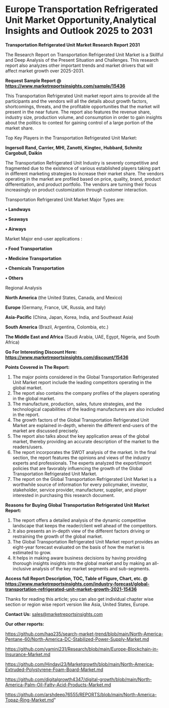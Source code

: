 # Europe Transportation Refrigerated Unit Market Opportunity,Analytical Insights and Outlook 2025 to 2031

<strong>Transportation Refrigerated Unit Market Research Report 2031</strong>

The Research Report on Transportation Refrigerated Unit Market is a Skillful and Deep Analysis of the Present Situation and Challenges. This research report also analyzes other important trends and market drivers that will affect market growth over 2025-2031.

<strong>Request Sample Report @ <a href=https://www.marketreportsinsights.com/sample/15436>https://www.marketreportsinsights.com/sample/15436</a></strong>

This Transportation Refrigerated Unit market report aims to provide all the participants and the vendors will all the details about growth factors, shortcomings, threats, and the profitable opportunities that the market will present in the near future. The report also features the revenue share, industry size, production volume, and consumption in order to gain insights about the politics to contest for gaining control of a large portion of the market share.

Top Key Players in the Transportation Refrigerated Unit Market:

<strong>Ingersoll Rand, Carrier, MHI, Zanotti, Kingtec, Hubbard, Schmitz Cargobull, Daikin</strong>

The Transportation Refrigerated Unit Industry is severely competitive and fragmented due to the existence of various established players taking part in different marketing strategies to increase their market share. The vendors operating in the market are profiled based on price, quality, brand, product differentiation, and product portfolio. The vendors are turning their focus increasingly on product customization through customer interaction.

Transportation Refrigerated Unit Market Major Types are:

<strong>• Landways

• Seaways

• Airways</strong>

Market Major end-user applications :

<strong>• Food Transportation

• Medicine Transportation

• Chemicals Transportation

• Others</strong>

Regional Analysis

</u><strong><b>North America</b></strong> (the United States, Canada, and Mexico)

<strong><b>Europe </b></strong>(Germany, France, UK, Russia, and Italy)

<strong><b>Asia-Pacific</b></strong> (China, Japan, Korea, India, and Southeast Asia)

<strong><b>South America</b></strong> (Brazil, Argentina, Colombia, etc.)

<strong><b>The Middle East and Africa</b></strong> (Saudi Arabia, UAE, Egypt, Nigeria, and South Africa)

<strong>Go For Interesting Discount Here: <a href=https://www.marketreportsinsights.com/discount/15436>https://www.marketreportsinsights.com/discount/15436</a></strong>

<strong>Points Covered in The Report:</strong>
<ol>
  <li>The major points considered in the Global Transportation Refrigerated Unit Market report include the leading competitors operating in the global market.</li>
  <li>The report also contains the company profiles of the players operating in the global market.</li>
  <li>The manufacture, production, sales, future strategies, and the technological capabilities of the leading manufacturers are also included in the report.</li>
  <li>The growth factors of the Global Transportation Refrigerated Unit Market are explained in-depth, wherein the different end-users of the market are discussed precisely.</li>
  <li>The report also talks about the key application areas of the global market, thereby providing an accurate description of the market to the readers/users.</li>
  <li>The report incorporates the SWOT analysis of the market. In the final section, the report features the opinions and views of the industry experts and professionals. The experts analyzed the export/import policies that are favorably influencing the growth of the Global Transportation Refrigerated Unit Market.</li>
  <li>The report on the Global Transportation Refrigerated Unit Market is a worthwhile source of information for every policymaker, investor, stakeholder, service provider, manufacturer, supplier, and player interested in purchasing this research document.</li>
</ol>
<strong>Reasons for Buying Global Transportation Refrigerated Unit Market Report:</strong>

<ol>
  <li>The report offers a detailed analysis of the dynamic competitive landscape that keeps the reader/client well ahead of the competitors.</li>
  <li>It also presents an in-depth view of the different factors driving or restraining the growth of the global market.</li>
  <li>The Global Transportation Refrigerated Unit Market report provides an eight-year forecast evaluated on the basis of how the market is estimated to grow.</li>
  <li>It helps in making aware business decisions by having providing thorough insights insights into the global market and by making an all-inclusive analysis of the key market segments and sub-segments.</li>
</ol>
<strong>Access full Report Description, TOC, Table of Figure, Chart, etc. @ <a href=https://www.marketreportsinsights.com/industry-forecast/global-transportation-refrigerated-unit-market-growth-2021-15436>https://www.marketreportsinsights.com/industry-forecast/global-transportation-refrigerated-unit-market-growth-2021-15436</a></strong>


Thanks for reading this article; you can also get individual chapter wise section or region wise report version like Asia, United States, Europe.

<strong>Contact Us:</strong>
sales@marketreportsinsights.com

<strong>Our other reports:</strong>

<a href=https://github.com/haq235/search-market-trend/blob/main/North-America-Pentane-60/North-America-DC-Stabilized-Power-Supply-Market.md>https://github.com/haq235/search-market-trend/blob/main/North-America-Pentane-60/North-America-DC-Stabilized-Power-Supply-Market.md</a>

<a href=https://github.com/yamini231/Research/blob/main/Europe-Blockchain-in-Insurance-Market.md>https://github.com/yamini231/Research/blob/main/Europe-Blockchain-in-Insurance-Market.md</a>

<a href=https://github.com/Hindavi23/Marketgrowth/blob/main/North-America-Extruded-Polystyrene-Foam-Board-Market.md>https://github.com/Hindavi23/Marketgrowth/blob/main/North-America-Extruded-Polystyrene-Foam-Board-Market.md</a>

<a href=https://github.com/digitalgrowth4347/digital-growth/blob/main/North-America-Palm-Oil-Fatty-Acid-Products-Market.md>https://github.com/digitalgrowth4347/digital-growth/blob/main/North-America-Palm-Oil-Fatty-Acid-Products-Market.md</a>

<a href=https://github.com/arshdeep76555/REPORTS/blob/main/North-America-Topaz-Ring-Market.md>https://github.com/arshdeep76555/REPORTS/blob/main/North-America-Topaz-Ring-Market.md</a>"
